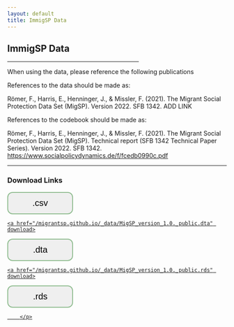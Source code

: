 ```yaml
---
layout: default
title: ImmigSP Data
---
```

<p style="text-align: center;">
<h2> ImmigSP Data </h2>
</p>

<hr width="60%"
    color="#8fbc8f"
        high="60px" 
        align="center">
        


When using the data, please reference the following publications 

References to the data should be made as:

Römer, F., Harris, E., Henninger, J., & Missler, F. (2021). The Migrant Social Protection Data Set (MigSP). Version 2022. SFB 1342. ADD LINK

References to the codebook should be made as:

Römer, F., Harris, E., Henninger, J., & Missler, F. (2021). The Migrant Social Protection Data Set (MigSP). Technical report (SFB 1342 Technical Paper Series). Version 2022. SFB 1342. https://www.socialpolicydynamics.de/f/fcedb0990c.pdf

<hr width="100%" 
    color="#8fbc8f"
        size="40px" 
        align="center">
    
   

<h3> Download Links </h3>

<!-- Add icon library -->
<link rel="stylesheet" href="https://cdnjs.cloudflare.com/ajax/libs/font-awesome/4.7.0/css/font-awesome.min.css">
<style>
.btn {
  background-color:;
  border: 2px solid #8fbc8f;
    border-radius: 12px;
  color: black;
  padding: 12px 30px;
  cursor: pointer;
  font-size: 20px;}
    /* Darker background on mouse-over */
.btn:hover {
  background-color: #8fbc8f;
}
    </style>
<!-- Auto width -->

<p style="align: center;">
<a href="/migrantsp.github.io/_data/MigSP_version_1.0._public.csv" download>
<button class="btn" style="width:30%"><i class="fa fa-download"></i> .csv </button>
    
    <a href="/migrantsp.github.io/_data/MigSP_version_1.0._public.dta" download>
<button class="btn" style="width:30%"><i class="fa fa-download"></i> .dta </button>
    
    
    <a href="/migrantsp.github.io/_data/MigSP_version_1.0._public.rds" download>
<button class="btn" style="width:30%"><i class="fa fa-download"></i> .rds </button>

        </p>


